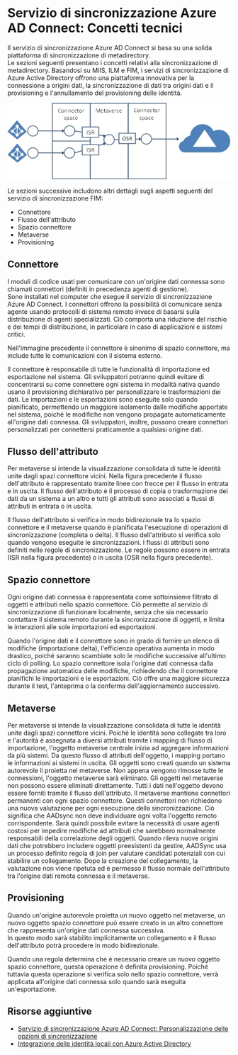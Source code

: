 <properties
	pageTitle="Servizio di sincronizzazione Azure AD Connect: Concetti tecnici"
	description="Illustra i concetti tecnici del servizio di sincronizzazione Azure AD Connect."
	services="active-directory"
	documentationCenter=""
	authors="markusvi"
	manager="swadhwa"
	editor=""/>

<tags
	ms.service="active-directory"
	ms.workload="identity"
	ms.tgt_pltfrm="na"
	ms.devlang="na"
	ms.topic="article"
	ms.date="07/27/2015"
	ms.author="markusvi"/>


# Servizio di sincronizzazione Azure AD Connect: Concetti tecnici

Il servizio di sincronizzazione Azure AD Connect si basa su una solida piattaforma di sincronizzazione di metadirectory.<br> Le sezioni seguenti presentano i concetti relativi alla sincronizzazione di metadirectory. Basandosi su MIIS, ILM e FIM, i servizi di sincronizzazione di Azure Active Directory offrono una piattaforma innovativa per la connessione a origini dati, la sincronizzazione di dati tra origini dati e il provisioning e l'annullamento del provisioning delle identità.

![Concetti tecnici][1]
 


Le sezioni successive includono altri dettagli sugli aspetti seguenti del servizio di sincronizzazione FIM:

- Connettore 
- Flusso dell'attributo 
- Spazio connettore 
- Metaverse 
- Provisioning 

 




## Connettore

I moduli di codice usati per comunicare con un'origine dati connessa sono chiamati connettori (definiti in precedenza agenti di gestione).<br> Sono installati nel computer che esegue il servizio di sincronizzazione Azure AD Connect. I connettori offrono la possibilità di comunicare senza agente usando protocolli di sistema remoto invece di basarsi sulla distribuzione di agenti specializzati. Ciò comporta una riduzione del rischio e dei tempi di distribuzione, in particolare in caso di applicazioni e sistemi critici.

Nell'immagine precedente il connettore è sinonimo di spazio connettore, ma include tutte le comunicazioni con il sistema esterno.

Il connettore è responsabile di tutte le funzionalità di importazione ed esportazione nel sistema. Gli sviluppatori potranno quindi evitare di concentrarsi su come connettere ogni sistema in modalità nativa quando usano il provisioning dichiarativo per personalizzare le trasformazioni dei dati. Le importazioni e le esportazioni sono eseguite solo quando pianificato, permettendo un maggiore isolamento dalle modifiche apportate nel sistema, poiché le modifiche non vengono propagate automaticamente all'origine dati connessa. Gli sviluppatori, inoltre, possono creare connettori personalizzati per connettersi praticamente a qualsiasi origine dati.
 




## Flusso dell'attributo

Per metaverse si intende la visualizzazione consolidata di tutte le identità unite dagli spazi connettore vicini. Nella figura precedente il flusso dell'attributo è rappresentato tramite linee con frecce per il flusso in entrata e in uscita. Il flusso dell'attributo è il processo di copia o trasformazione dei dati da un sistema a un altro e tutti gli attributi sono associati a flussi di attributi in entrata o in uscita.

Il flusso dell'attributo si verifica in modo bidirezionale tra lo spazio connettore e il metaverse quando è pianificata l'esecuzione di operazioni di sincronizzazione (completa o delta). Il flusso dell'attributo si verifica solo quando vengono eseguite le sincronizzazioni. I flussi di attributi sono definiti nelle regole di sincronizzazione. Le regole possono essere in entrata (ISR nella figura precedente) o in uscita (OSR nella figura precedente).
 

## Spazio connettore

Ogni origine dati connessa è rappresentata come sottoinsieme filtrato di oggetti e attributi nello spazio connettore. Ciò permette al servizio di sincronizzazione di funzionare localmente, senza che sia necessario contattare il sistema remoto durante la sincronizzazione di oggetti, e limita le interazioni alle sole importazioni ed esportazioni.

Quando l'origine dati e il connettore sono in grado di fornire un elenco di modifiche (importazione delta), l'efficienza operativa aumenta in modo drastico, poiché saranno scambiate solo le modifiche successive all'ultimo ciclo di polling. Lo spazio connettore isola l'origine dati connessa dalla propagazione automatica delle modifiche, richiedendo che il connettore pianifichi le importazioni e le esportazioni. Ciò offre una maggiore sicurezza durante il test, l'anteprima o la conferma dell'aggiornamento successivo.
 




## Metaverse

Per metaverse si intende la visualizzazione consolidata di tutte le identità unite dagli spazi connettore vicini. Poiché le identità sono collegate tra loro e l'autorità è assegnata a diversi attributi tramite i mapping di flusso di importazione, l'oggetto metaverse centrale inizia ad aggregare informazioni da più sistemi. Da questo flusso di attributi dell'oggetto, i mapping portano le informazioni ai sistemi in uscita. Gli oggetti sono creati quando un sistema autorevole li proietta nel metaverse. Non appena vengono rimosse tutte le connessioni, l'oggetto metaverse sarà eliminato. Gli oggetti nel metaverse non possono essere eliminati direttamente. Tutti i dati nell'oggetto devono essere forniti tramite il flusso dell'attributo. Il metaverse mantiene connettori permanenti con ogni spazio connettore. Questi connettori non richiedono una nuova valutazione per ogni esecuzione della sincronizzazione. Ciò significa che AADsync non deve individuare ogni volta l'oggetto remoto corrispondente. Sarà quindi possibile evitare la necessità di usare agenti costosi per impedire modifiche ad attributi che sarebbero normalmente responsabili della correlazione degli oggetti. Quando rileva nuove origini dati che potrebbero includere oggetti preesistenti da gestire, AADSync usa un processo definito regola di join per valutare candidati potenziali con cui stabilire un collegamento. Dopo la creazione del collegamento, la valutazione non viene ripetuta ed è permesso il flusso normale dell'attributo tra l'origine dati remota connessa e il metaverse.
 




## Provisioning

Quando un'origine autorevole proietta un nuovo oggetto nel metaverse, un nuovo oggetto spazio connettore può essere creato in un altro connettore che rappresenta un'origine dati connessa successiva. <br> In questo modo sarà stabilito implicitamente un collegamento e il flusso dell'attributo potrà procedere in modo bidirezionale.

Quando una regola determina che è necessario creare un nuovo oggetto spazio connettore, questa operazione è definita provisioning. Poiché tuttavia questa operazione si verifica solo nello spazio connettore, verrà applicata all'origine dati connessa solo quando sarà eseguita un'esportazione.



## Risorse aggiuntive

* [Servizio di sincronizzazione Azure AD Connect: Personalizzazione delle opzioni di sincronizzazione](active-directory-aadconnectsync-whatis.md)
* [Integrazione delle identità locali con Azure Active Directory](active-directory-aadconnect.md)
 
<!--Image references-->
[1]: ./media/active-directory-aadsync-technical-concepts/ic750598.png

<!---HONumber=July15_HO5-->